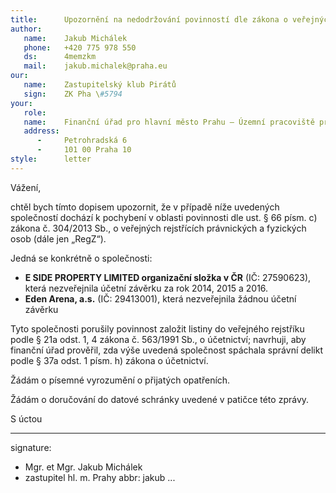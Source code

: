 ```yaml
---
title:      Upozornění na nedodržování povinností dle zákona o veřejných rejstřících
author:
   name:    Jakub Michálek
   phone:   +420 775 978 550
   ds:      4memzkm
   mail:    jakub.michalek@praha.eu
our:
   name:    Zastupitelský klub Pirátů
   sign:    ZK Pha \#5794
your:
   role:    
   name:    Finanční úřad pro hlavní město Prahu – Územní pracoviště pro Prahu 10
   address:
      -     Petrohradská 6
      -     101 00 Praha 10
style:      letter
---
```


Vážení, 

chtěl bych tímto dopisem upozornit, že v případě níže uvedených společností dochází k pochybení v oblasti povinnosti dle ust. § 66 písm. c) zákona č. 304/2013 Sb., o veřejných rejstřících právnických a fyzických osob (dále jen „RegZ“). 

Jedná se konkrétně o společnosti:

* **E SIDE PROPERTY LIMITED organizační složka v ČR** (IČ: 27590623), která nezveřejnila účetní závěrku za rok 2014, 2015 a 2016.
* **Eden Arena, a.s.** (IČ: 29413001), která nezveřejnila žádnou účetní závěrku

Tyto společnosti porušily povinnost založit listiny do veřejného rejstříku podle § 21a odst. 1, 4 zákona č. 563/1991 Sb., o účetnictví; navrhuji, aby finanční úřad prověřil, zda výše uvedená společnost spáchala správní delikt podle § 37a odst. 1 písm. h) zákona o účetnictví.

Žádám o písemné vyrozumění o přijatých opatřeních.

Žádám o doručování do datové schránky uvedené v patičce této zprávy.

S úctou

---
signature: 
  - Mgr. et Mgr. Jakub Michálek
  - zastupitel hl. m. Prahy
abbr:       jakub
...
